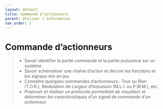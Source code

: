 ```yaml
---
layout: default
title: Commande d’actionneurs
parent: Utiliser l'information
nav_order: 1
---
```




# Commande d’actionneurs

> - Savoir identifier la partie commande et la partie puissance sur un système.
> - Savoir schématiser une chaîne d’action et décrire les fonctions et les signaux mis en jeu.
> - Connaître quelques commandes d’actionneurs : Tout ou Rien (T.O.R.), Modulation de Largeur d’Impulsion (M.L.I. ou P.W.M.), etc.
> - *Proposer et réaliser un protocole permettant de visualiser et déterminer les caractéristiques d’un signal de commande d’un actionneur.*


